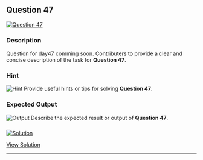


## Question 47
<a href="https://github.com/alishgosai/Python-Exercise-and-Solutions/blob/master/questions/Question47.md" target="_blank">
  <img src="https://img.shields.io/badge/Question-47-purple?style=for-the-badge&logoSize=60" alt="Question 47">
</a>

### **Description**
Question for day47 comming soon.
Contributers to provide a clear and concise description of the task for **Question 47**.

### **Hint**
![Hint](https://img.shields.io/badge/Hint:-blue)
Provide useful hints or tips for solving **Question 47**.

### **Expected Output**
![Output](https://img.shields.io/badge/Output:-blue)
Describe the expected result or output of **Question 47**.

### <a href="https://github.com/alishgosai/Python-Exercise-and-Solutions/blob/master/solutions/Solution47.js" target="_blank">
  <img src="https://img.shields.io/badge/Solution-1f8e00?style=for-the-badge&logo=solution&logoColor=white" alt="Solution">
</a>

<a href="https://github.com/alishgosai/Python-Exercise-and-Solutions/blob/master/solutions/Solution47.js" target="_blank">View Solution</a>

---

